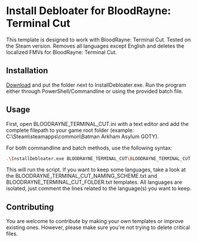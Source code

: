 # Install Debloater for BloodRayne: Terminal Cut

This template is designed to work with BloodRayne: Terminal Cut. Tested on the Steam version. 
Removes all languages except English and deletes the localized FMVs for BloodRayne: Terminal Cut.

## Installation

[Download](https://github.com/neatodev/InstallDebloater/blob/main/templates/BLOODRAYNE_TERMINAL_CUT/BLOODRAYNE_TERMINAL_CUT.zip) and put the folder next to InstallDebloater.exe. Run the program either through PowerShell/Commandline or using the provided batch file.

## Usage

First, open BLOODRAYNE_TERMINAL_CUT.ini with a text editor and add the complete filepath to your game root folder (example: C:\Steam\steamapps\common\Batman Arkham Asylum GOTY).

For both commandline and batch methods, use the following syntax:

```bash
.\InstallDebloater.exe BLOODRAYNE_TERMINAL_CUT\BLOODRAYNE_TERMINAL_CUT.ini
```
This will run the script.
If you want to keep some languages, take a look at the BLOODRAYNE_TERMINAL_CUT_NAMING_SCHEME.txt and BLOODRAYNE_TERMINAL_CUT_FOLDER.txt templates. All languages are isolated, just comment the lines related to the language(s) you want to keep. 

## Contributing
You are welcome to contribute by making your own templates or improve existing ones. However, please make sure you're not trying to delete critical files. 
